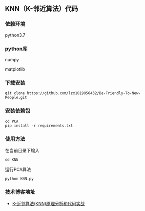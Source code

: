 ## KNN（K-邻近算法）代码


### 依赖环境

python3.7

### python库

numpy 

matplotlib

### 下载安装

```
git clone https://github.com/lzx1019056432/Be-Friendly-To-New-People.git
```

### 安装依赖包

```
cd PCA
pip install -r requirements.txt
```

### 使用方法

在当前目录下输入

```
cd KNN
```

运行PCA算法

```
python KNN.py
```


### 技术博客地址

* [K-近邻算法(KNN)原理分析和代码实战](https://blog.csdn.net/lzx159951/article/details/106138634)

